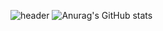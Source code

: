 ![header](https://capsule-render.vercel.app/api?type=waving&color=ffffff&height=150&section=header&text=happyskid&fontSize=90&stroke=000000&fontColor=000000)
![Anurag's GitHub stats](https://github-readme-stats.vercel.app/api?username=anuraghazra&show_icons=true&theme=dracula)
